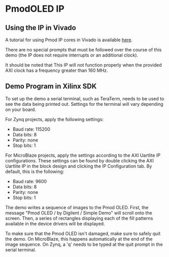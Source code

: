 PmodOLED IP
==============

Using the IP in Vivado
--------------
A tutorial for using Pmod IP cores in Vivado is available [here](https://reference.digilentinc.com/learn/programmable-logic/tutorials/pmod-ips/start).

There are no special prompts that must be followed over the course of this demo
(the IP does not require interrupts or an additional clock).

It should be noted that This IP will not function properly when the provided AXI
clock has a frequency greater than 160 MHz.

Demo Program in Xilinx SDK
--------------
To set up the demo a serial terminal, such as TeraTerm, needs to be used to
see the data being printed out. Settings for the terminal will vary depending on
your board.

For Zynq projects, apply the following settings:
- Baud rate: 115200
- Data bits: 8
- Parity:    none
- Stop bits: 1

For MicroBlaze projects, apply the settings according to the AXI Uartlite IP
configurations. These settings can be found by double clicking the AXI Uartlite
IP in the block design and clicking the IP Configuration tab. By default, this
is the following:
- Baud rate: 9600
- Data bits: 8
- Parity:    none
- Stop bits: 1

The demo writes a sequence of images to the Pmod OLED. First, the message "Pmod
OLED / by Digilent / Simple Demo" will scroll onto the screen. Then, a series
of rectangles displaying each of the fill patterns available in the device drivers
will be displayed.

To make sure that the Pmod OLED isn't damaged, make sure to safely quit the demo.
On MicroBlaze, this happens automatically at the end of the image sequence. On
Zynq, a 'q' needs to be typed at the quit prompt in the serial terminal.